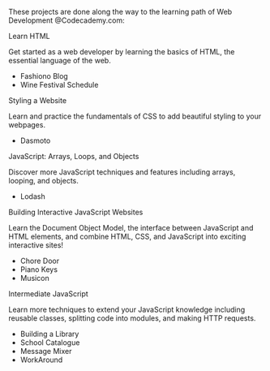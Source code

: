 These projects are done along the way to the learning path of Web Development @Codecademy.com:

Learn HTML

Get started as a web developer by learning the basics of HTML, the essential language of the web.

- Fashiono Blog
- Wine Festival Schedule


Styling a Website

Learn and practice the fundamentals of CSS to add beautiful styling to your webpages.

- Dasmoto


JavaScript: Arrays, Loops, and Objects

Discover more JavaScript techniques and features including arrays, looping, and objects.

- Lodash


Building Interactive JavaScript Websites

Learn the Document Object Model, the interface between JavaScript and HTML elements, and combine HTML, CSS, and JavaScript into exciting interactive sites!

- Chore Door
- Piano Keys
- Musicon


Intermediate JavaScript

Learn more techniques to extend your JavaScript knowledge including reusable classes, splitting code into modules, and making HTTP requests.

- Building a Library
- School Catalogue
- Message Mixer
- WorkAround
